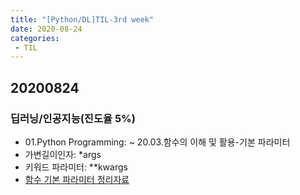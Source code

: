 ```yaml
---
title: "[Python/DL]TIL-3rd week"
date: 2020-08-24
categories: 
 - TIL
---  
```

## 20200824

### 딥러닝/인공지능(진도율 5%)
 - 01.Python Programming: ~ 20.03.함수의 이해 및 활용-기본 파라미터 
 - 가변길이인자: *args  
 - 키워드 파라미터: **kwargs  
 - [함수 기본 파라미터 정리자료](https://github.com/SuyeonChoi/TIL/blob/master/Deep%20Learning(A.I.)/01.%20Python%20Programming/Chapter%2004%20-%2001.%20%ED%95%A8%EC%88%98%EC%9D%98%20%EC%9D%B4%ED%95%B4%20.ipynb)  